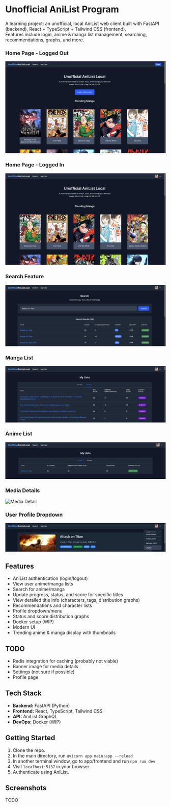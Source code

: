 # Unofficial AniList Program

A learning project: an unofficial, local AniList web client built with FastAPI (backend), React + TypeScript + Tailwind CSS (frontend).  
Features include login, anime & manga list management, searching, recommendations, graphs, and more.

### Home Page - Logged Out
![Logged out](/docs/logged_out_front_page.png)

### Home Page - Logged In
![Logged in](/docs/logged_in_front_page.png)

### Search Feature
![Search](/docs/search.png)

### Manga List
![Manga List](/docs/manga_list.png)

### Anime List
![Anime List](/docs/anime_list.png)

### Media Details
![Media Detail](/docs/media_detail.png)

### User Profile Dropdown
![Dropdown](/docs/user_dropdown.png)

## Features

- AniList authentication (login/logout)
- View user anime/manga lists
- Search for anime/manga
- Update progress, status, and score for specific titles
- View detailed title info (characters, tags, distribution graphs)
- Recommendations and character lists
- Profile dropdown/menu
- Status and score distribution graphs
- Docker setup (WIP)
- Modern UI
- Trending anime & manga display with thumbnails

## TODO

- Redis integration for caching (probably not viable)
- Banner image for media details
- Settings (not sure if possible)
- Profile page

## Tech Stack

- **Backend:** FastAPI (Python)
- **Frontend:** React, TypeScript, Tailwind CSS
- **API:** AniList GraphQL
- **DevOps:** Docker (WIP)

## Getting Started

1. Clone the repo.
2. In the main directory, run `uvicorn app.main:app --reload`
3. In another terminal window, go to app/frontend and run `npm run dev`
4. Visit `localhost:5137` in your browser.
5. Authenticate using AniList.

## Screenshots
TODO
